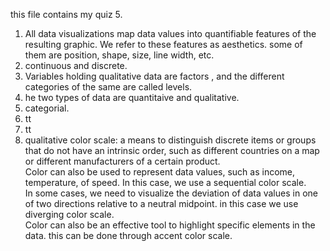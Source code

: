 this file contains my quiz 5.  
1) All data visualizations map data values into quantifiable features of the resulting graphic. We refer to these features as aesthetics. some of them are position, shape, size, line width, etc.   
2) continuous and discrete.   
3) Variables holding qualitative data are factors , and the different categories of the same are called levels.
4) he two types of data are quantitaive and qualitative.
5) categorial.
6) tt
7) tt
8)  qualitative color scale: a means to distinguish discrete items or groups that do not have an intrinsic order, such as different countries on a map or different manufacturers of a certain product.   
  Color can also be used to represent data values, such as income, temperature, of speed. In this case, we use a sequential color scale.   
  In some cases, we need to visualize the deviation of data values in one of two directions relative to a neutral midpoint. in this case we use diverging color scale.  
  Color can also be an effective tool to highlight specific elements in the data. this can be done through accent color scale.  
